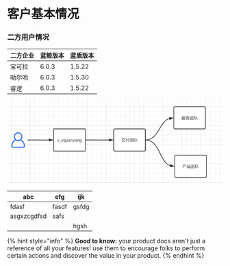 # 客户基本情况

### 二方用户情况

| 二方企业 | 蓝鲸版本  | 蓝盾版本   |
| ---- | ----- | ------ |
| 宝可拉  | 6.0.3 | 1.5.22 |
| 呦尔哈  | 6.0.3 | 1.5.30 |
| 睿逻   | 6.0.3 | 1.5.22 |

![](../.gitbook/assets/image-20211216121743435.png)

| abc         | efg   | ijk   |
| ----------- | ----- | ----- |
| fdasf       | fasdf | gsfdg |
| asgxzcgdfsd | safs  |       |
|             |       | hgsh  |



{% hint style="info" %}
**Good to know:** your product docs aren't just a reference of all your features! use them to encourage folks to perform certain actions and discover the value in your product.
{% endhint %}
